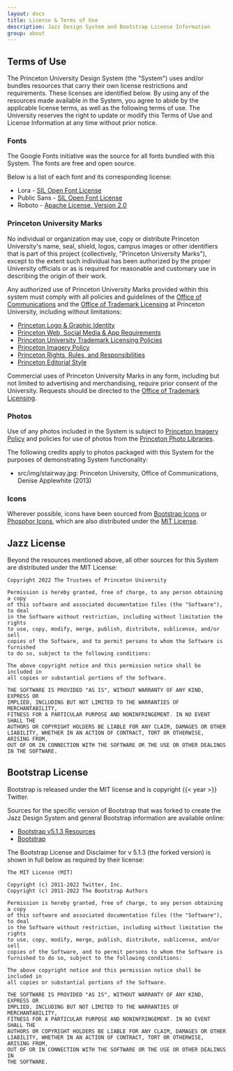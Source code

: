 ```yaml
---
layout: docs
title: License & Terms of Use
description: Jazz Design System and Bootstrap License Information
group: about
---
```


## Terms of Use

The Princeton University Design System (the "System") uses and/or bundles resources that carry their own
license restrictions and requirements. These licenses are identified below. By using any of the resources
made available in the System, you agree to abide by the applicable license terms, as well as the
following terms of use. The University reserves the right to update or modify this Terms of Use and License
Information at any time without prior notice.

### Fonts

The Google Fonts initiative was the source for all fonts bundled with this System.  The fonts are
free and open source.

Below is a list of each font and its corresponding license:

* Lora - [SIL Open Font License](https://scripts.sil.org/cms/scripts/page.php?site_id=nrsi&id=OFL)
* Public Sans - [SIL Open Font License](https://scripts.sil.org/cms/scripts/page.php?site_id=nrsi&id=OFL)
* Roboto - [Apache License, Version 2.0](http://www.apache.org/licenses/LICENSE-2.0)

### Princeton University Marks

No individual or organization may use, copy or distribute Princeton University's name, seal, shield, logos,
campus images or other identifiers that is part of this project (collectively, "Princeton University Marks"), except
to the extent such individual has been authorized by the proper University officials or as is required for reasonable
and customary use in describing the origin of their work.

Any authorized use of Princeton University Marks provided within this system must comply with all policies and
guidelines of the [Office of Communications](https://communications.princeton.edu/) and the
[Office of Trademark Licensing](https://trademarks.princeton.edu/) at Princeton University,
including without limitations:

* [Princeton Logo & Graphic Identity](https://communications.princeton.edu/guides-tools/logo-graphic-identity)
* [Princeton Web, Social Media & App Requirements](https://communications.princeton.edu/guides/web-social-media-app-requirements)
* [Princeton University Trademark Licensing Policies](https://trademarks.princeton.edu/)
* [Princeton Imagery Policy](https://communications.princeton.edu/guides-tools/intellectual-property)
* [Princeton Rights, Rules, and Responsibilities](https://rrr.princeton.edu/)
* [Princeton Editorial Style](https://communications.princeton.edu/guides-tools/princeton-editorial-style-guide)

Commercial uses of Princeton University Marks in any form, including but not limited to advertising and merchandising,
require prior consent of the University. Requests should be directed to the
[Office of Trademark Licensing](https://trademarks.princeton.edu/).

### Photos

Use of any photos included in the System is subject to
[Princeton Imagery Policy](https://communications.princeton.edu/guides-tools/intellectual-property)
and policies for use of photos from the
[Princeton Photo Libraries](https://communications.princeton.edu/guides-tools/photo-libraries).

The following credits apply to photos packaged with this System for the purposes of demonstrating
System functionality:

* src/img/stairway.jpg: Princeton University, Office of Communications, Denise Applewhite (2013)

### Icons

Wherever possible, icons have been sourced from [Bootstrap Icons](https://icons.getbootstrap.com/)
or [Phosphor Icons](https://phosphoricons.com/), which are also distributed under
the [MIT License](https://opensource.org/licenses/MIT).

## Jazz License

Beyond the resources mentioned above, all other sources for this System are distributed under the MIT License:

```
Copyright 2022 The Trustees of Princeton University

Permission is hereby granted, free of charge, to any person obtaining a copy
of this software and associated documentation files (the "Software"), to deal
in the Software without restriction, including without limitation the rights
to use, copy, modify, merge, publish, distribute, sublicense, and/or sell
copies of the Software, and to permit persons to whom the Software is furnished
to do so, subject to the following conditions:

The above copyright notice and this permission notice shall be included in
all copies or substantial portions of the Software.

THE SOFTWARE IS PROVIDED "AS IS", WITHOUT WARRANTY OF ANY KIND, EXPRESS OR
IMPLIED, INCLUDING BUT NOT LIMITED TO THE WARRANTIES OF MERCHANTABILITY,
FITNESS FOR A PARTICULAR PURPOSE AND NONINFRINGEMENT. IN NO EVENT SHALL THE
AUTHORS OR COPYRIGHT HOLDERS BE LIABLE FOR ANY CLAIM, DAMAGES OR OTHER
LIABILITY, WHETHER IN AN ACTION OF CONTRACT, TORT OR OTHERWISE, ARISING FROM,
OUT OF OR IN CONNECTION WITH THE SOFTWARE OR THE USE OR OTHER DEALINGS IN THE SOFTWARE.
```

## Bootstrap License

Bootstrap is released under the MIT license and is copyright {{< year >}} Twitter.

Sources for the specific version of Bootstrap that was forked to create the Jazz Design System and general
Bootstrap information are available online:

* [Bootstrap v5.1.3 Resources](https://github.com/twbs/bootstrap/releases/tag/v5.1.3)
* [Bootstrap](https://getbootstrap.com/)

The Bootstrap License and Disclaimer for v 5.1.3 (the forked version) is shown in full below as required by
their license:

```
The MIT License (MIT)

Copyright (c) 2011-2022 Twitter, Inc.
Copyright (c) 2011-2022 The Bootstrap Authors

Permission is hereby granted, free of charge, to any person obtaining a copy
of this software and associated documentation files (the "Software"), to deal
in the Software without restriction, including without limitation the rights
to use, copy, modify, merge, publish, distribute, sublicense, and/or sell
copies of the Software, and to permit persons to whom the Software is
furnished to do so, subject to the following conditions:

The above copyright notice and this permission notice shall be included in
all copies or substantial portions of the Software.

THE SOFTWARE IS PROVIDED "AS IS", WITHOUT WARRANTY OF ANY KIND, EXPRESS OR
IMPLIED, INCLUDING BUT NOT LIMITED TO THE WARRANTIES OF MERCHANTABILITY,
FITNESS FOR A PARTICULAR PURPOSE AND NONINFRINGEMENT. IN NO EVENT SHALL THE
AUTHORS OR COPYRIGHT HOLDERS BE LIABLE FOR ANY CLAIM, DAMAGES OR OTHER
LIABILITY, WHETHER IN AN ACTION OF CONTRACT, TORT OR OTHERWISE, ARISING FROM,
OUT OF OR IN CONNECTION WITH THE SOFTWARE OR THE USE OR OTHER DEALINGS IN
THE SOFTWARE.
```
